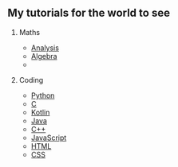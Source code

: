 ## My tutorials for the world to see

1. Maths
     - [Analysis](AnalysisTutorial.html)
     - [Algebra](AlgebraTutorial.html)
     - 
  
2. Coding
    - [Python](PythonTutorial.html)
    - [C](CTutorial.html)
    - [Kotlin](Coding/Kotlin/content.html)
    - [Java](JavaTutorial.html)
    - [C++](C++Tutorial.html)
    - [JavaScript](JavaScriptTutorial.html)
    - [HTML](HTMLTutorial.html)
    - [CSS](CSSTutorial.html)
    